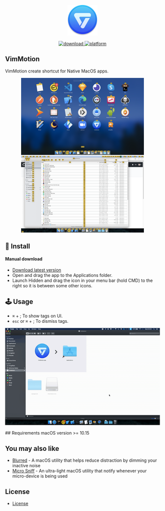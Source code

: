 <p align="center">
	<img width="100" src="img/Icon.png">
</p>
<p align="center">
<a href="https://github.com/dwarvesf/VimMotionPublic/releases/latest">
 		<img src="https://img.shields.io/badge/download-latest-brightgreen.svg" alt="download">
	<a href="https://img.shields.io/badge/platform-macOS-lightgrey.svg">
 		<img src="https://img.shields.io/badge/platform-macOS-lightgrey.svg" alt="platform">
	</a>
</p>

## VimMotion
VimMotion create shortcut for Native MacOS apps.

<p align="center">
	<img width="400" src="img/screenshot.png">
	<img width="400" src="img/screenshot2.png">
</p>


## 🚀 Install
#### Manual download

- [Download latest version](https://github.com/dwarvesf/VimMotionPublic/releases/latest)
- Open and drag the app to the Applications folder.
- Launch Hidden and drag the icon in your menu bar (hold CMD) to the right so it is between some other icons.

## 🕹 Usage

* `⌘` + ; To show tags on UI.
* `esc` or  `⌘` + ; To dismiss tags.
<p align="center">
	<img src="img/tutorial.gif">
</p>
## Requirements
macOS version >= 10.15

## You may also like
- [Blurred](https://github.com/dwarvesf/Blurred) - A macOS utility that helps reduce distraction by dimming your inactive noise
- [Micro Sniff](https://github.com/dwarvesf/micro-sniff) - An ultra-light macOS utility that notify whenever your micro-device is being used

## License
- [License](https://github.com/dwarvesf/VimMotionPublic/blob/master/LICENSE)

